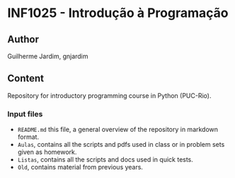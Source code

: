 # INF1025 - Introdução à Programação

## Author
Guilherme Jardim, gnjardim

## Content
Repository for introductory programming course in Python (PUC-Rio). 

### Input files
- `README.md` this file, a general overview of the repository in markdown format.  
- `Aulas`, contains all the scripts and pdfs used in class or in problem sets given as homework.
- `Listas`, contains all the scripts and docs used in quick tests.
- `Old`, contains material from previous years.
